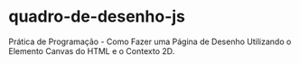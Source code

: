 # quadro-de-desenho-js
Prática de Programação - Como Fazer uma Página de Desenho Utilizando o Elemento Canvas do HTML e o Contexto 2D. 
